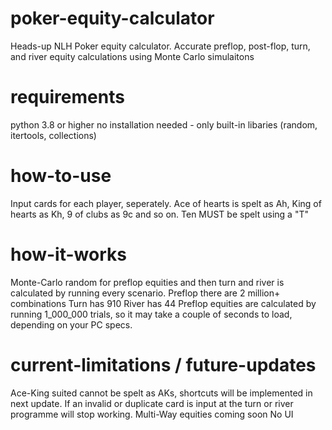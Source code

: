 # poker-equity-calculator
Heads-up NLH Poker equity calculator. Accurate preflop, post-flop, turn, and river equity calculations using Monte Carlo simulaitons

# requirements
python 3.8 or higher
no installation needed - only built-in libaries (random, itertools, collections)

# how-to-use
Input cards for each player, seperately. Ace of hearts is spelt as Ah, King of hearts as Kh, 9 of clubs as 9c and so on.
Ten MUST be spelt using a "T"

# how-it-works
Monte-Carlo random for preflop equities and then turn and river is calculated by running every scenario.
Preflop there are 2 million+ combinations
Turn has 910
River has 44
Preflop equities are calculated by running 1_000_000 trials, so it may take a couple of seconds to load, depending on your PC specs.

# current-limitations / future-updates
Ace-King suited cannot be spelt as AKs, shortcuts will be implemented in next update.
If an invalid or duplicate card is input at the turn or river programme will stop working.
Multi-Way equities coming soon
No UI

